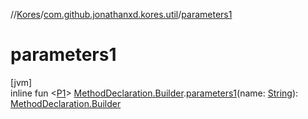 //[Kores](../../index.md)/[com.github.jonathanxd.kores.util](index.md)/[parameters1](parameters1.md)

# parameters1

[jvm]\
inline fun <[P1](parameters1.md)> [MethodDeclaration.Builder](../com.github.jonathanxd.kores.base/-method-declaration/-builder/index.md).[parameters1](parameters1.md)(name: [String](https://kotlinlang.org/api/latest/jvm/stdlib/kotlin/-string/index.html)): [MethodDeclaration.Builder](../com.github.jonathanxd.kores.base/-method-declaration/-builder/index.md)
